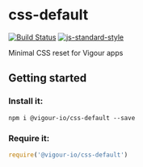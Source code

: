 # css-default

[![Build Status](https://api.travis-ci.org/vigour-io/css-default.svg)](https://travis-ci.org/vigour-io/css-default)
[![js-standard-style](https://img.shields.io/badge/code%20style-standard-brightgreen.svg)](http://standardjs.com/)

Minimal CSS reset for Vigour apps

## Getting started

### Install it:
```shell
npm i @vigour-io/css-default --save
```

### Require it:
```js
require('@vigour-io/css-default')
```
